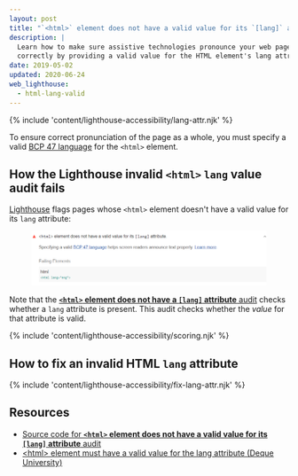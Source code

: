 ```yaml
---
layout: post
title: "`<html>` element does not have a valid value for its `[lang]` attribute"
description: |
  Learn how to make sure assistive technologies pronounce your web page's content
  correctly by providing a valid value for the HTML element's lang attribute.
date: 2019-05-02
updated: 2020-06-24
web_lighthouse:
  - html-lang-valid
---
```


{% include 'content/lighthouse-accessibility/lang-attr.njk' %}

To ensure correct pronunciation of the page as a whole,
you must specify a valid
<a href="https://www.w3.org/International/questions/qa-choosing-language-tags#question" rel="noopener">BCP 47 language</a>
for the `<html>` element.

## How the Lighthouse invalid `<html>` `lang` value audit fails

[Lighthouse](https://developers.google.com/web/tools/lighthouse/)
flags pages whose `<html>` element doesn't have a valid value
for its `lang` attribute:

<figure class="w-figure">
  <img class="w-screenshot" src="html-lang-valid.png"
    alt="Lighthouse audit showing the html element has an invalid value for its lang attribute">
</figure>

Note that the [**`<html>` element does not have a `[lang]` attribute** audit](/html-has-lang)
checks whether a `lang` attribute is present.
This audit checks whether the _value_ for that attribute is valid.

{% include 'content/lighthouse-accessibility/scoring.njk' %}

## How to fix an invalid HTML `lang` attribute

{% include 'content/lighthouse-accessibility/fix-lang-attr.njk' %}

## Resources

- <a href="https://github.com/GoogleChrome/lighthouse/blob/master/lighthouse-core/audits/accessibility/html-lang-valid.js" rel="noopener">Source code for **`<html>` element does not have a valid value for its `[lang]` attribute** audit</a>
- <a href="https://dequeuniversity.com/rules/axe/3.3/html-lang-valid" rel="noopener">&#60;html&#62; element must have a valid value for the lang attribute (Deque University)</a>
